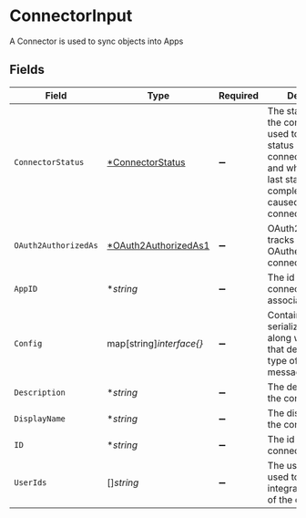 # ConnectorInput

A Connector is used to sync objects into Apps


## Fields

| Field                                                                                                                                                              | Type                                                                                                                                                               | Required                                                                                                                                                           | Description                                                                                                                                                        |
| ------------------------------------------------------------------------------------------------------------------------------------------------------------------ | ------------------------------------------------------------------------------------------------------------------------------------------------------------------ | ------------------------------------------------------------------------------------------------------------------------------------------------------------------ | ------------------------------------------------------------------------------------------------------------------------------------------------------------------ |
| `ConnectorStatus`                                                                                                                                                  | [*ConnectorStatus](../../models/shared/connectorstatus.md)                                                                                                         | :heavy_minus_sign:                                                                                                                                                 | The status field on the connector is used to track the status of the connectors sync, and when syncing last started, completed, or caused the connector to update. |
| `OAuth2AuthorizedAs`                                                                                                                                               | [*OAuth2AuthorizedAs1](../../models/shared/oauth2authorizedas1.md)                                                                                                 | :heavy_minus_sign:                                                                                                                                                 | OAuth2AuthorizedAs tracks the user that OAuthed with the connector.                                                                                                |
| `AppID`                                                                                                                                                            | **string*                                                                                                                                                          | :heavy_minus_sign:                                                                                                                                                 | The id of the app the connector is associated with.                                                                                                                |
| `Config`                                                                                                                                                           | map[string]*interface{}*                                                                                                                                           | :heavy_minus_sign:                                                                                                                                                 | Contains an arbitrary serialized message along with a @type that describes the type of the serialized message.                                                     |
| `Description`                                                                                                                                                      | **string*                                                                                                                                                          | :heavy_minus_sign:                                                                                                                                                 | The description of the connector.                                                                                                                                  |
| `DisplayName`                                                                                                                                                      | **string*                                                                                                                                                          | :heavy_minus_sign:                                                                                                                                                 | The display name of the connector.                                                                                                                                 |
| `ID`                                                                                                                                                               | **string*                                                                                                                                                          | :heavy_minus_sign:                                                                                                                                                 | The id of the connector.                                                                                                                                           |
| `UserIds`                                                                                                                                                          | []*string*                                                                                                                                                         | :heavy_minus_sign:                                                                                                                                                 | The userIds field is used to define the integration owners of the connector.                                                                                       |